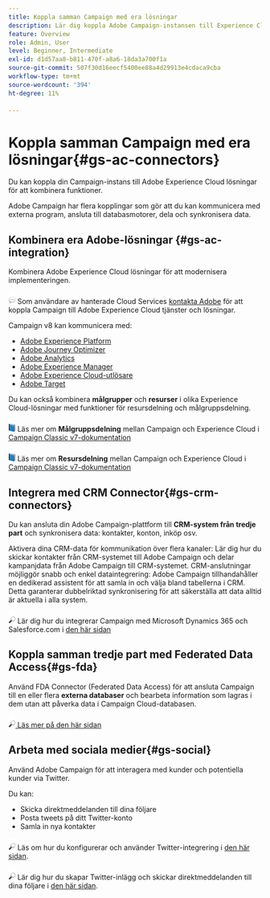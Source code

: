 ```yaml
---
title: Koppla samman Campaign med era lösningar
description: Lär dig koppla Adobe Campaign-instansen till Experience Cloud-lösningar.
feature: Overview
role: Admin, User
level: Beginner, Intermediate
exl-id: d1d57aa8-b811-470f-a8a6-18da3a700f1a
source-git-commit: 507f30d16eecf5400ee88a4d29913e4cdaca9cba
workflow-type: tm+mt
source-wordcount: '394'
ht-degree: 11%

---
```


# Koppla samman Campaign med era lösningar{#gs-ac-connectors}

Du kan koppla din Campaign-instans till Adobe Experience Cloud lösningar för att kombinera funktioner.

Adobe Campaign har flera kopplingar som gör att du kan kommunicera med externa program, ansluta till databasmotorer, dela och synkronisera data.

## Kombinera era Adobe-lösningar {#gs-ac-integration}

Kombinera Adobe Experience Cloud lösningar för att modernisera implementeringen.

![](../assets/do-not-localize/speech.png)  Som användare av hanterade Cloud Services [kontakta Adobe](../start/campaign-faq.md#support) för att koppla Campaign till Adobe Experience Cloud tjänster och lösningar.

Campaign v8 kan kommunicera med:

* [Adobe Experience Platform](../connect/ac-aep.md)
* [Adobe Journey Optimizer](../connect/ac-ajo.md)
* [Adobe Analytics](../connect/ac-aa.md)
* [Adobe Experience Manager](../connect/ac-aem.md)
* [Adobe Experience Cloud-utlösare](../connect/ac-triggers.md)
* [Adobe Target](../connect/ac-at.md)

Du kan också kombinera **målgrupper** och **resurser** i olika Experience Cloud-lösningar med funktioner för resursdelning och målgruppsdelning.

![](../assets/do-not-localize/book.png) Läs mer om **Målgruppsdelning** mellan Campaign och Experience Cloud i [Campaign Classic v7-dokumentation](https://experienceleague.adobe.com/docs/campaign-classic/using/integrating-with-adobe-experience-cloud/audience-sharing/sharing-audiences-with-adobe-experience-cloud.html?lang=en#integrating-with-adobe-experience-cloud)

![](../assets/do-not-localize/book.png) Läs mer om **Resursdelning** mellan Campaign och Experience Cloud i [Campaign Classic v7-dokumentation](https://experienceleague.adobe.com/docs/campaign-classic/using/integrating-with-adobe-experience-cloud/asset-sharing/sharing-assets-with-adobe-experience-cloud.html?lang=en#integrating-with-adobe-experience-cloud)

## Integrera med CRM Connector{#gs-crm-connectors}

Du kan ansluta din Adobe Campaign-plattform till **CRM-system från tredje part** och synkronisera data: kontakter, konton, inköp osv.

Aktivera dina CRM-data för kommunikation över flera kanaler: Lär dig hur du skickar kontakter från CRM-systemet till Adobe Campaign och delar kampanjdata från Adobe Campaign till CRM-systemet.
CRM-anslutningar möjliggör snabb och enkel dataintegrering: Adobe Campaign tillhandahåller en dedikerad assistent för att samla in och välja bland tabellerna i CRM. Detta garanterar dubbelriktad synkronisering för att säkerställa att data alltid är aktuella i alla system.

![](../assets/do-not-localize/glass.png) Lär dig hur du integrerar Campaign med Microsoft Dynamics 365 och Salesforce.com i [den här sidan](crm.md)

## Koppla samman tredje part med Federated Data Access{#gs-fda}

Använd FDA Connector (Federated Data Access) för att ansluta Campaign till en eller flera **externa databaser** och bearbeta information som lagras i dem utan att påverka data i Campaign Cloud-databasen.

![](../assets/do-not-localize/glass.png)[ Läs mer på den här sidan](fda.md)

## Arbeta med sociala medier{#gs-social}

Använd Adobe Campaign för att interagera med kunder och potentiella kunder via Twitter.

Du kan:

* Skicka direktmeddelanden till dina följare
* Posta tweets på ditt Twitter-konto
* Samla in nya kontakter

![](../assets/do-not-localize/glass.png) Läs om hur du konfigurerar och använder Twitter-integrering i [den här sidan](../connect/ac-tw.md).

![](../assets/do-not-localize/glass.png) Lär dig hur du skapar Twitter-inlägg och skickar direktmeddelanden till dina följare i [den här sidan](../send/twitter.md).

